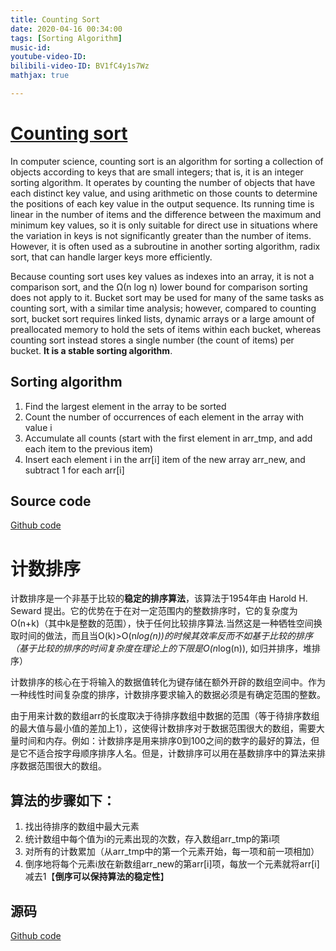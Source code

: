 ```yaml
---
title: Counting Sort
date: 2020-04-16 00:34:00
tags: [Sorting Algorithm]
music-id: 
youtube-video-ID: 
bilibili-video-ID: BV1fC4y1s7Wz
mathjax: true

---
```


# [Counting sort](https://en.wikipedia.org/wiki/Counting_sort)

In computer science, counting sort is an algorithm for sorting a collection of objects according to keys that are small integers; that is, it is an integer sorting algorithm. It operates by counting the number of objects that have each distinct key value, and using arithmetic on those counts to determine the positions of each key value in the output sequence. Its running time is linear in the number of items and the difference between the maximum and minimum key values, so it is only suitable for direct use in situations where the variation in keys is not significantly greater than the number of items. However, it is often used as a subroutine in another sorting algorithm, radix sort, that can handle larger keys more efficiently.

Because counting sort uses key values as indexes into an array, it is not a comparison sort, and the Ω(n log n) lower bound for comparison sorting does not apply to it. Bucket sort may be used for many of the same tasks as counting sort, with a similar time analysis; however, compared to counting sort, bucket sort requires linked lists, dynamic arrays or a large amount of preallocated memory to hold the sets of items within each bucket, whereas counting sort instead stores a single number (the count of items) per bucket. **It is a stable sorting algorithm**.

## Sorting algorithm

1. Find the largest element in the array to be sorted
2. Count the number of occurrences of each element in the array with value i
3. Accumulate all counts (start with the first element in arr_tmp, and add each item to the previous item)
4. Insert each element i in the arr[i] item of the new array arr_new, and subtract 1 for each arr[i]

## Source code

[Github code](https://github.com/YoTro/Python_repository/blob/master/Sorting_Algorithms/counting_sort.py)

# 计数排序

计数排序是一个非基于比较的**稳定的排序算法**，该算法于1954年由 Harold H. Seward 提出。它的优势在于在对一定范围内的整数排序时，它的复杂度为Ο(n+k)（其中k是整数的范围），快于任何比较排序算法.当然这是一种牺牲空间换取时间的做法，而且当O(k)>O(n*log(n))的时候其效率反而不如基于比较的排序（基于比较的排序的时间复杂度在理论上的下限是O(n*log(n)), 如归并排序，堆排序）

计数排序的核心在于将输入的数据值转化为键存储在额外开辟的数组空间中。作为一种线性时间复杂度的排序，计数排序要求输入的数据必须是有确定范围的整数。

由于用来计数的数组arr的长度取决于待排序数组中数据的范围（等于待排序数组的最大值与最小值的差加上1），这使得计数排序对于数据范围很大的数组，需要大量时间和内存。例如：计数排序是用来排序0到100之间的数字的最好的算法，但是它不适合按字母顺序排序人名。但是，计数排序可以用在基数排序中的算法来排序数据范围很大的数组。

## 算法的步骤如下：

1. 找出待排序的数组中最大元素
2. 统计数组中每个值为i的元素出现的次数，存入数组arr_tmp的第i项
3. 对所有的计数累加（从arr_tmp中的第一个元素开始，每一项和前一项相加）
4. 倒序地将每个元素i放在新数组arr_new的第arr[i]项，每放一个元素就将arr[i]减去1【**倒序可以保持算法的稳定性**】

## 源码

[Github code](https://github.com/YoTro/Python_repository/blob/master/Sorting_Algorithms/counting_sort.py)
